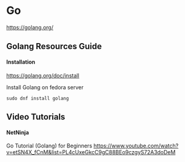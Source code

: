 # Go 

https://golang.org/  

## Golang Resources Guide  

#### Installation

https://golang.org/doc/install  

Install Golang on fedora server  

```shell
sudo dnf install golang
```

## Video Tutorials

#### NetNinja 

Go Tutorial (Golang) for Beginners
https://www.youtube.com/watch?v=etSN4X_fCnM&list=PL4cUxeGkcC9gC88BEo9czgyS72A3doDeM





